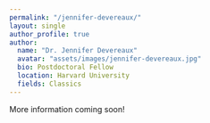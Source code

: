 ```yaml
---
permalink: "/jennifer-devereaux/"
layout: single
author_profile: true
author:
  name: "Dr. Jennifer Devereaux"
  avatar: "assets/images/jennifer-devereaux.jpg"
  bio: Postdoctoral Fellow
  location: Harvard University
  fields: Classics
---
```

More information coming soon!
